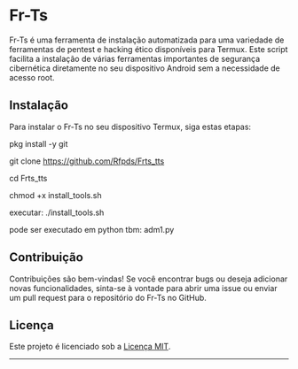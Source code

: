 # Fr-Ts

Fr-Ts é uma ferramenta de instalação automatizada para uma variedade de ferramentas de pentest e hacking ético disponíveis para Termux. Este script facilita a instalação de várias ferramentas importantes de segurança cibernética diretamente no seu dispositivo Android sem a necessidade de acesso root.

## Instalação

Para instalar o Fr-Ts no seu dispositivo Termux, siga estas etapas:

pkg install -y git

git clone https://github.com/Rfpds/Frts_tts

cd Frts_tts

chmod +x install_tools.sh

executar:
./install_tools.sh

pode ser executado em python tbm:
adm1.py


## Contribuição

Contribuições são bem-vindas! Se você encontrar bugs ou deseja adicionar novas funcionalidades, sinta-se à vontade para abrir uma issue ou enviar um pull request para o repositório do Fr-Ts no GitHub.

## Licença

Este projeto é licenciado sob a [Licença MIT](https://opensource.org/licenses/MIT).

---